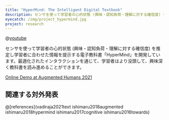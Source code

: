 ```yaml
---
title: "HyperMind: The Intelligent Digital Textbook"
description: センサを使って学習者の心的状態 (興味・認知負荷・理解に対する確信度) を推定し学習者に合わせた情報を提示する電子教科書「HyperMind」を開発しています。最適化されたインタラクションを通じて、学習者はより没頭して、興味深く教科書を読み進めることができます。
eyecatch: /img/project_hypermind.jpg
project: research
---
```


@[youtube](n0yV9AoZtjk)

センサを使って学習者の心的状態 (興味・認知負荷・理解に対する確信度) を推定し学習者に合わせた情報を提示する電子教科書「HyperMind」を開発しています。最適化されたインタラクションを通じて、学習者はより没頭して、興味深く教科書を読み進めることができます。

<a href="https://vadiraja2021text.vercel.app/" id="ahs2021demo">Online Demo at Augmented Humans 2021</a>

## 関連する対外発表

@[references](vadiraja2021text ishimaru2018augmented ishimaru2018hypermind ishimaru2017cognitive ishimaru2016towards)